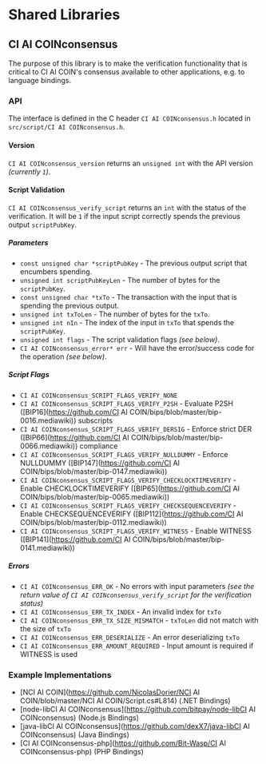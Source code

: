 Shared Libraries
================

## CI AI COINconsensus

The purpose of this library is to make the verification functionality that is critical to CI AI COIN's consensus available to other applications, e.g. to language bindings.

### API

The interface is defined in the C header `CI AI COINconsensus.h` located in `src/script/CI AI COINconsensus.h`.

#### Version

`CI AI COINconsensus_version` returns an `unsigned int` with the API version *(currently `1`)*.

#### Script Validation

`CI AI COINconsensus_verify_script` returns an `int` with the status of the verification. It will be `1` if the input script correctly spends the previous output `scriptPubKey`.

##### Parameters
- `const unsigned char *scriptPubKey` - The previous output script that encumbers spending.
- `unsigned int scriptPubKeyLen` - The number of bytes for the `scriptPubKey`.
- `const unsigned char *txTo` - The transaction with the input that is spending the previous output.
- `unsigned int txToLen` - The number of bytes for the `txTo`.
- `unsigned int nIn` - The index of the input in `txTo` that spends the `scriptPubKey`.
- `unsigned int flags` - The script validation flags *(see below)*.
- `CI AI COINconsensus_error* err` - Will have the error/success code for the operation *(see below)*.

##### Script Flags
- `CI AI COINconsensus_SCRIPT_FLAGS_VERIFY_NONE`
- `CI AI COINconsensus_SCRIPT_FLAGS_VERIFY_P2SH` - Evaluate P2SH ([BIP16](https://github.com/CI AI COIN/bips/blob/master/bip-0016.mediawiki)) subscripts
- `CI AI COINconsensus_SCRIPT_FLAGS_VERIFY_DERSIG` - Enforce strict DER ([BIP66](https://github.com/CI AI COIN/bips/blob/master/bip-0066.mediawiki)) compliance
- `CI AI COINconsensus_SCRIPT_FLAGS_VERIFY_NULLDUMMY` - Enforce NULLDUMMY ([BIP147](https://github.com/CI AI COIN/bips/blob/master/bip-0147.mediawiki))
- `CI AI COINconsensus_SCRIPT_FLAGS_VERIFY_CHECKLOCKTIMEVERIFY` - Enable CHECKLOCKTIMEVERIFY ([BIP65](https://github.com/CI AI COIN/bips/blob/master/bip-0065.mediawiki))
- `CI AI COINconsensus_SCRIPT_FLAGS_VERIFY_CHECKSEQUENCEVERIFY` - Enable CHECKSEQUENCEVERIFY ([BIP112](https://github.com/CI AI COIN/bips/blob/master/bip-0112.mediawiki))
- `CI AI COINconsensus_SCRIPT_FLAGS_VERIFY_WITNESS` - Enable WITNESS ([BIP141](https://github.com/CI AI COIN/bips/blob/master/bip-0141.mediawiki))

##### Errors
- `CI AI COINconsensus_ERR_OK` - No errors with input parameters *(see the return value of `CI AI COINconsensus_verify_script` for the verification status)*
- `CI AI COINconsensus_ERR_TX_INDEX` - An invalid index for `txTo`
- `CI AI COINconsensus_ERR_TX_SIZE_MISMATCH` - `txToLen` did not match with the size of `txTo`
- `CI AI COINconsensus_ERR_DESERIALIZE` - An error deserializing `txTo`
- `CI AI COINconsensus_ERR_AMOUNT_REQUIRED` - Input amount is required if WITNESS is used

### Example Implementations
- [NCI AI COIN](https://github.com/NicolasDorier/NCI AI COIN/blob/master/NCI AI COIN/Script.cs#L814) (.NET Bindings)
- [node-libCI AI COINconsensus](https://github.com/bitpay/node-libCI AI COINconsensus) (Node.js Bindings)
- [java-libCI AI COINconsensus](https://github.com/dexX7/java-libCI AI COINconsensus) (Java Bindings)
- [CI AI COINconsensus-php](https://github.com/Bit-Wasp/CI AI COINconsensus-php) (PHP Bindings)
